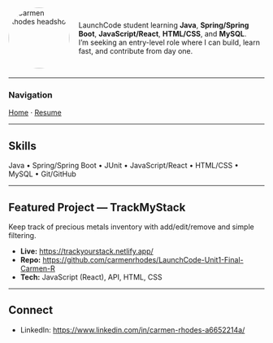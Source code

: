 <!-- Intro with headshot -->
<div style="display:flex; align-items:center; gap:18px; margin:0 0 18px 0;">
  <img src="/assets/img/headshot.jpg" alt="Carmen Rhodes headshot" width="120" style="border-radius:50%; object-fit:cover;">
  <div>
    <p style="margin:0;">
      LaunchCode student learning <strong>Java</strong>, <strong>Spring/Spring Boot</strong>, <strong>JavaScript/React</strong>, <strong>HTML/CSS</strong>, and <strong>MySQL</strong>.<br>
      I’m seeking an entry-level role where I can build, learn fast, and contribute from day one.
    </p>
  </div>
</div>

---

### Navigation
[Home](/home) · [Resume](/resume)

---

## Skills
Java • Spring/Spring Boot • JUnit • JavaScript/React • HTML/CSS • MySQL • Git/GitHub

---

## Featured Project — TrackMyStack
Keep track of precious metals inventory with add/edit/remove and simple filtering.

- **Live:** <https://trackyourstack.netlify.app/>
- **Repo:** <https://github.com/carmenrhodes/LaunchCode-Unit1-Final-Carmen-R>
- **Tech:** JavaScript (React), API, HTML, CSS

---

## Connect
- LinkedIn: <https://www.linkedin.com/in/carmen-rhodes-a6652214a/>
